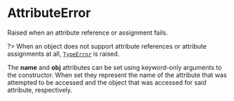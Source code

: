 # AttributeError

Raised when an attribute reference or assignment fails. 

?> When an object does not support attribute references or attribute assignments at all, [`TypeError`](/exceptions/TypeError.md) is raised.

The **name** and **obj** attributes can be set using keyword-only arguments to the constructor. When set they represent the name of the attribute that was attempted to be accessed and the object that was accessed for said attribute, respectively.